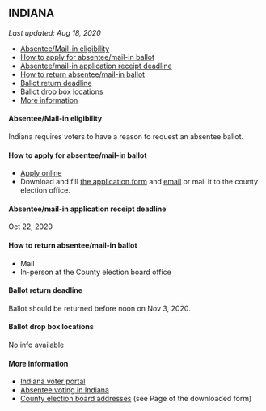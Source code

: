 ## INDIANA

*Last updated: Aug 18, 2020*

* [Absentee/Mail-in eligibility](#absenteemail-in-eligibility)
* [How to apply for absentee/mail-in ballot](#how-to-apply-for-absenteemail-in-ballot)
* [Absentee/mail-in application receipt deadline](#absenteemail-in-application-receipt-deadline)
* [How to return absentee/mail-in ballot](#how-to-return-absenteemail-in-ballot)
* [Ballot return deadline](#ballot-return-deadline)
* [Ballot drop box locations](#ballot-drop-box-locations)
* [More information](#more-information)


#### Absentee/Mail-in eligibility
Indiana requires voters to have a reason to request an absentee ballot.


#### How to apply for absentee/mail-in ballot
* [Apply online](https://indianavoters.in.gov/MVPHome/PrintDocuments)
* Download and fill [the application form](https://forms.in.gov/Download.aspx?id=8691) and [email](https://www.in.gov/sos/elections/files/Copy%20of%20County%20Absentee%20Email%20Address%20List%20(2020.4.6)%20-%20Clickable%20Links.xlsx) or mail it to the county election office.


#### Absentee/mail-in application receipt deadline
Oct 22, 2020


#### How to return absentee/mail-in ballot
* Mail 
* In-person at the County election board office

#### Ballot return deadline
Ballot should be returned before noon on Nov 3, 2020.

#### Ballot drop box locations
No info available

#### More information
* [Indiana voter portal](https://indianavoters.in.gov/)
* [Absentee voting in Indiana](https://www.in.gov/sos/elections/2402.htm)
* [County election board addresses](https://forms.in.gov/Download.aspx?id=8691) (see Page of the downloaded form)
